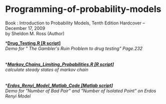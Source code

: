 Programming-of-probability-models
=================================
Book : Introduction to Probability Models, Tenth Edition Hardcover – December 17, 2009<br />
     by Sheldon M. Ross (Author)


*<font><b><u>Drug_Testing.R  [R script]</u></b></font><br />
<font><i>Demo for  " The Gambler's Ruin Problem to drug testing" Page.232</i></font><br />
<br />
<br />
*<font><b><i><u>Markov_Chains_Limiting_Probabilities.R   [R script]</u></i></b></font><br />
<font><i>calculate steady states of markov chain</i></font><br />
<br />
<br />
*<font><b><i><u>Erdos_Renyi_Model_Matlab_Code  [Matlab script]</u></i></b></font><br />
<font><i>Demo for "Number of Bad Pair" and "Number of Isolated Point" on Erdos Renyi Model</i></font><br />
<br />
<br />
